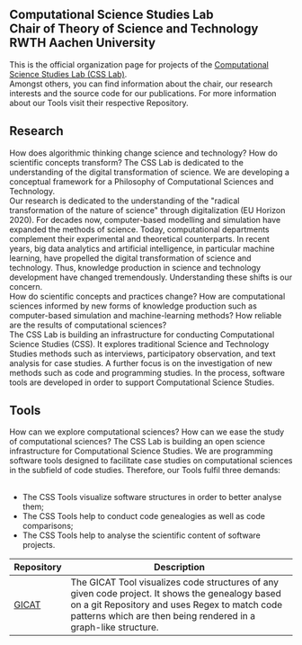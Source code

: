 ## Computational Science Studies Lab <br />Chair of Theory of Science and Technology <br />RWTH Aachen University

This is the official organization page for projects of the [Computational Science Studies Lab (CSS Lab)](https://www.css-lab.rwth-aachen.de/).<br />
Amongst others, you can find information about the chair, our research interests and the source code for our publications. For more information about our Tools visit their respective Repository.

## Research
How does algorithmic thinking change science and technology? How do scientific concepts transform? The CSS Lab is dedicated to the understanding of the digital transformation of science. We are developing a conceptual framework for a Philosophy of Computational Sciences and Technology.<br />
Our research is dedicated to the understanding of the "radical transformation of the nature of science" through digitalization (EU Horizon 2020). For decades now, computer-based modelling and simulation have expanded the methods of science. Today, computational departments complement their experimental and theoretical counterparts. In recent years, big data analytics and artificial intelligence, in particular machine learning, have propelled the digital transformation of science and technology. Thus, knowledge production in science and technology development have changed tremendously. Understanding these shifts is our concern.<br />
How do scientific concepts and practices change? How are computational sciences informed by new forms of knowledge production such as computer-based simulation and machine-learning methods? How reliable are the results of computational sciences?<br />
The CSS Lab is building an infrastructure for conducting Computational Science Studies (CSS). It explores traditional Science and Technology Studies methods such as interviews, participatory observation, and text analysis for case studies. A further focus is on the investigation of new methods such as code and programming studies. In the process, software tools are developed in order to support Computational Science Studies.

## Tools
How can we explore computational sciences? How can we ease the study of computational sciences? The CSS Lab is building an open science infrastructure for Computational Science Studies. We are programming software tools designed to facilitate case studies on computational sciences in the subfield of code studies. Therefore, our Tools fulfil three demands:<br /><br />
- The CSS Tools visualize software structures in order to better analyse them;
- The CSS Tools help to conduct code genealogies as well as code comparisons;
- The CSS Tools help to analyse the scientific content of software projects.

| Repository | Description |
| ------------- | ------------- |
| [GICAT](https://github.com/css-lab-rwth/gicat) | The GICAT Tool visualizes code structures of any given code project. It shows the genealogy based on a git Repository and uses Regex to match code patterns which are then being rendered in a graph-like structure. |
